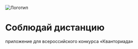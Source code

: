 ![Логотип](https://sun9-64.userapi.com/impg/aYKKn96GgNJWLABsZqyVVKjzjNoDVGJd5r0odg/UsXiZtF6s6E.jpg?size=400x160&quality=96&proxy=1&sign=82794ea875e324314bf85018cdf6d3ec)
# Соблюдай дистанцию
приложение для всероссийского конкурса «Кванториада»

